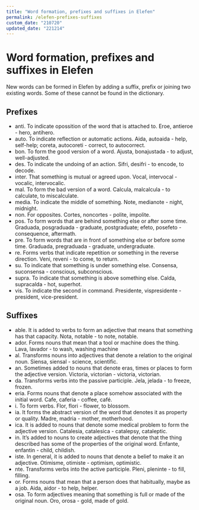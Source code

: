```yaml
---
title: "Word formation, prefixes and suffixes in Elefen"
permalink: /elefen-prefixes-suffixes
custom_date: "210720"
updated_date: "221214"
---
```


# Word formation, prefixes and suffixes in Elefen

New words can be formed in Elefen by adding a suffix, prefix or joining two existing words. Some of these cannot be found in the dictionary.

## Prefixes

- anti. To indicate opossition of the word that is attached to. Eroe, antieroe - hero, antihero.
- auto. To indicate reflection or automatic actions. Aida, autoaida - help, self-help; coreta, autocoreti - correct, to autocorrect.
- bon. To form the good version of a word. Ajusta, bonajustada - to adjust, well-adjusted.
- des. To indicate the undoing of an action. Sifri, desifri - to encode, to decode.
- inter. That something is mutual or agreed upon. Vocal, intervocal - vocalic, intervocalic.
- mal. To form the bad version of a word. Calcula, malcalcula - to calculate, to miscalculate.
- media. To indicate the middle of something. Note, medianote - night, midnight.
- non. For opposites. Cortes, noncortes - polite, impolite.
- pos. To form words that are behind something else or after some time. Graduada, posgraduada - graduate, postgraduate; efeto, posefeto - consequence, aftermath.
- pre. To form words that are in front of something else or before some time. Graduada, pregraduada - graduate, undergraduate.
- re. Forms verbs that indicate repetition or something in the reverse direction. Veni, reveni - to come, to return.
- su. To indicate that something is under something else. Consensa, suconsensa - conscious, subconscious.
- supra. To indicate that something is above something else. Calda, supracalda - hot, superhot.
- vis. To indicate the second in command. Presidente, vispresidente - president, vice-president.

## Suffixes

- able. It is added to verbs to form an adjective that means that something has that capacity. Nota, notable - to note, notable.
- ador. Forms nouns that mean that a tool or machine does the thing. Lava, lavador - to wash, washing machine
- al. Transforms nouns into adjectives that denote a relation to the original noun. Siensa, siensal - science, scientific.
- an. Sometimes added to nouns that denote eras, times or places to form the adjective version. Victoria, victorian - victoria, victorian.
- da. Transforms verbs into the passive participle. Jela, jelada - to freeze, frozen.
- eria. Forms nouns that denote a place somehow associated with the initial word. Cafe, caferia - coffee, café.
- i. To form verbs. Flor, flori - flower, to blossom.
- ia. It forms the abstract version of the word that denotes it as property or quality. Madre, madria - mother, motherhood.
- ica. It is added to nouns that denote some medical problem to form the adjective version. Catalesia, catalesica - catalepsy, cataleptic.
- in. It’s added to nouns to create adjectives that denote that the thing described has some of the properties of the original word. Enfante, enfantin - child, childish.
- iste. In general, it is added to nouns that denote a belief to make it an adjective. Otimisme, otimiste - optimism, optimistic.
- nte. Transforms verbs into the active participle. Pleni, pleninte - to fill, filling.
- or. Forms nouns that mean that a person does that habitually, maybe as a job. Aida, aidor - to help, helper.
- osa. To form adjectives meaning that something is full or made of the original noun. Oro, orosa - gold, made of gold.
